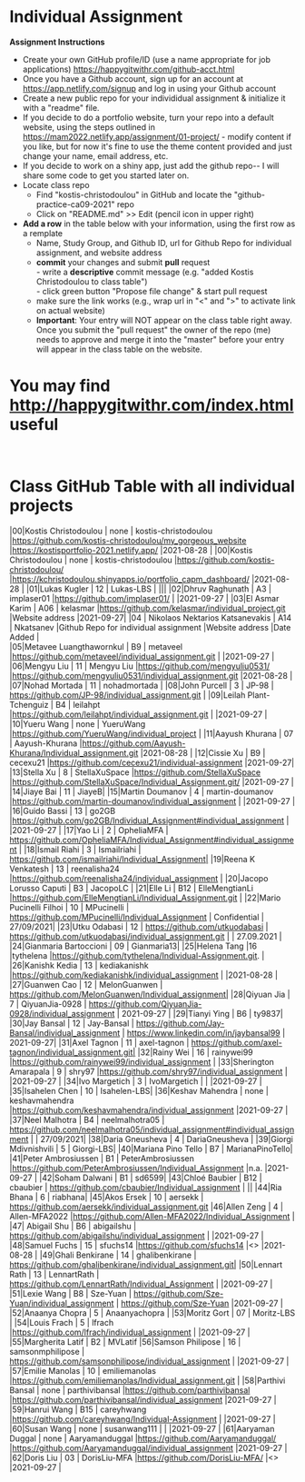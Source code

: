 # Individual Assignment

**Assignment Instructions**

- Create your own GitHub profile/ID (use a name appropriate for job applications) <https://happygitwithr.com/github-acct.html>
- Once you have a Github account, sign up for an account at <https://app.netlify.com/signup> and log in using your Github account
- Create a new public repo for your individidual assignment & initialize it with a "readme" file.
- If you decide to do a portfolio website, turn your repo into a default website, using the steps outlined in <https://mam2022.netlify.app/assignment/01-project/>
       - modify content if you like, but for now it's fine to use the theme content provided and just change your name, email address, etc.
- If you decide to work on a shiny app, just add the github repo-- I will share some code to get you started later on.
- Locate class repo
    - Find "kostis-christodoulou" in GitHub and locate the "github-practice-ca09-2021" repo
    - Click on "README.md" >> Edit (pencil icon in upper right)
- **Add a row** in the table below with your information, using the first row as a remplate
    - Name, Study Group, and Github ID, url for Github Repo for individual assignment, and  website address 
    - **commit** your changes and submit **pull** request   
            - write a **descriptive** commit message (e.g. "added Kostis Christodoulou to class table")  
            - click green button "Propose file change" & start pull request  
    - make sure the link works (e.g., wrap url in "<" and ">" to activate link on actual website)  
    - **Important**: Your entry will NOT appear on the class table right away.  Once you submit the "pull request" the owner of the repo (me) needs to approve and merge it into the "master" before your entry will appear in the class table on the website. 

# You may find <http://happygitwithr.com/index.html> useful
 
<br>

# Class GitHub Table with all individual projects

|00|Kostis Christodoulou   | none     | kostis-christodoulou |<https://github.com/kostis-christodoulou/my_gorgeous_website>   |<https://kostisportfolio-2021.netlify.app/>        |2021-08-28 |
|00|Kostis Christodoulou   | none     | kostis-christodoulou |<https://github.com/kostis-christodoulou/>   |<https://kchristodoulou.shinyapps.io/portfolio_capm_dashboard/>        |2021-08-28 |
|01|Lukas Kugler   | 12     | Lukas-LBS | |||
|02|Dhruv Raghunath   | A3     | implaser01 |<https://github.com/implaser01/>   |        |2021-09-27 |
|03|El Asmar Karim | A06 | kelasmar  |https://github.com/kelasmar/individual_project.git  |Website address              |2021-09-27|
|04 | Nikolaos Nektarios Katsanevakis | A14 | Nkatsanev            |Github Repo for individual assignment                      |Website address              |Date Added     |  
|05|Metavee Luangthawornkul   | B9     | metaveel |https://github.com/metaveel/individual_assignment.git  |      |2021-09-27 |
|06|Mengyu Liu   | 11    | Mengyu Liu |<https://github.com/mengyuliu0531/>   |<https://github.com/mengyuliu0531/individual_assignment.git>        |2021-08-28 |
|07|Nohad Mortada   | 11     | nohadmortada |
|08|John Purcell   | 3     | JP-98 | https://github.com/JP-98/individual_assignment.git |
|09|Leilah Plant-Tchenguiz   | B4     | leilahpt |<https://github.com/leilahpt/individual_assignment.git>   |        |2021-09-27 |
|10|Yueru Wang   | none     | YueruWang |<https://github.com/YueruWang/individual_project>   |
|11|Aayush Khurana   | 07   | Aayush-Khurana |https://github.com/Aayush-Khurana/Individual_assignment.git |2021-08-28 |
|12|Cissie Xu   | B9   | cecexu21 |<https://github.com/cecexu21/individual-assignment>   |2021-09-27|
|13|Stella Xu   | 8     | StellaXuSpace |<https://github.com/StellaXuSpace>   |<https://github.com/StellaXuSpace/Individual_Assignment.git/>        |2021-09-27 |
|14|Jiaye Bai   | 11     | JiayeB|
|15|Martin Doumanov   | 4     | martin-doumanov |<https://github.com/martin-doumanov/individual_assignment>   |        |2021-09-27 |
|16|Guido Bassi   | 13     | go2GB |https://github.com/go2GB/Individual_Assignment#individual_assignment   |          |2021-09-27 |
|17|Yao Li   | 2     | OpheliaMFA | <https://github.com/OpheliaMFA/Individual_Assignment#individual_assignment>   |
|18|Ismail Riahi   | 3    | Ismailriahi | https://github.com/ismailriahi/Individual_Assignment|
|19|Reena K Venkatesh   | 13     | reenalisha24 |<https://github.com/reenalisha24/individual_assignment>   |
|20|Jacopo Lorusso Caputi | B3 | JacopoLC |
|21|Elle Li   | B12     | ElleMengtianLi |<https://github.com/ElleMengtianLi/Individual_Assignment.git>   |
|22|Mario Pucinelli Filhoi   | 10     | MPucinelli | https://github.com/MPucinelli/Individual_Assignment | Confidential | 27/09/2021|
|23|Utku Odabasi   | 12     | <https://github.com/utkuodabasi> | <https://github.com/utkuodabasi/individual_assignment.git> |  | 27.09.2021 | 
|24|Gianmaria Bartoccioni  | 09     | Gianmaria13|
|25|Helena Tang    |16   |tythelena   |<https://github.com/tythelena/Individual-Assignment.git>. |
|26|Kanishk Kedia   | 13     | kediakanishk |https://github.com/kediakanishk/individual_assignment   |        |2021-08-28 |
|27|Guanwen Cao    | 12     | MelonGuanwen | https://github.com/MelonGuanwen/Individual_assignment|
|28|Qiyuan Jia   | 7     | QiyuanJia-0928 | <https://github.com/QiyuanJia-0928/individual_assignment> | 2021-09-27 |
|29|Tianyi Ying    | B6     | ty9837|
|30|Jay Bansal   | 12     | Jay-Bansal | https://github.com/Jay-Bansal/individual_assignment | https://www.linkedin.com/in/jaybansal99 | 2021-09-27|
|31|Axel Tagnon   | 11     | axel-tagnon | https://github.com/axel-tagnon/individual_assignment.git|
|32|Rainy Wei   | 16     | rainywei99 |<https://github.com/rainywei99/individual_assignment>   |
|33|Sherington Amarapala   | 9     | shry97 |<https://github.com/shry97/individual_assignment>   |       |2021-09-27 |
|34|Ivo Margetich   | 3     | IvoMargetich |   |       |2021-09-27 |
|35|Isahelen Chen   | 10     | Isahelen-LBS|
|36|Keshav Mahendra   | none     | keshavmahendra |<https://github.com/keshavmahendra/individual_assignment>        |2021-09-27 |
|37|Neel Malhotra   | B4     | neelmalhotra05 | https://github.com/neelmalhotra05/individual_assignment#individual_assignment |  | 27/09/2021|
|38|Daria Gneusheva   | 4     | DariaGneusheva |
|39|Giorgi Mdivnishvili   | 5     | Giorgi-LBS|
|40|Mariana Pino Tello   | B7     | MarianaPinoTello|
|41|Peter Ambrosiussen  | B1     | PeterAmbrosiussen |https://github.com/PeterAmbrosiussen/Individual_Assignment   |n.a.        |2021-09-27 |
|42|Soham Dalwani   | B1     | sd6599|
|43|Chloé Baubier   | B12     | cbaubier | https://github.com/cbaubier/Individual_assignment | ||
|44|Ria Bhana   | 6     | riabhana|
|45|Akos Ersek     | 10     | aersekk | https://github.com/aersekk/individual_assignment.git
|46|Allen Zeng   | 4     | Allen-MFA2022 |<https://github.com/Allen-MFA2022/Individual_Assignment>   |
|47| Abigail Shu   | B6     | abigailshu | <https://github.com/abigailshu/individual_assignment> | |2021-09-27 |
|48|Samuel Fuchs   | 15     | sfuchs14 |<https://github.com/sfuchs14>   |<>        |2021-08-28 |
|49|Ghali Benkirane   | 14     | ghalibenkirane | https://github.com/ghalibenkirane/individual_assignment.git|
|50|Lennart Rath   | 13     | LennartRath | https://github.com/LennartRath/Individual_Assignment  |     |2021-09-27 |
|51|Lexie Wang   | B8   | Sze-Yuan | <https://github.com/Sze-Yuan/individual_assignment>   | <https://github.com/Sze-Yuan>     |2021-09-27 |
|52|Anaanya Chopra  | 5    | Anaanyachopra |
|53|Moritz Gort   | 07     | Moritz-LBS |
|54|Louis Frach   | 5     | lfrach |https://github.com/lfrach/individual_assignment   |        |2021-09-27 |
|55|Margherita Latif   | B2     | MVLatif
|56|Samson Philipose   | 16     | samsonmphilipose | <https://github.com/samsonphilipose/individual_assignment>   |<none yet>        |2021-09-27 |
|57|Emilie Manolas   | 10     | emiliemanolas |https://github.com/emiliemanolas/Individual_assignment.git  | 
|58|Parthivi Bansal   | none     | parthivibansal |<https://github.com/parthivibansal>   |<https://github.com/parthivibansal/individual_assignment>        |2021-09-27 |
|59|Hanrui Wang   | B15     | careyhwang |<https://github.com/careyhwang/Individual-Assignment>   |        |2021-09-27 |
|60|Susan Wang   | none     | susanwang111 |  |     |2021-09-27 |
|61|Aaryaman Duggal   | none     | Aaryamanduggal |<https://github.com/Aaryamanduggal/>   |<https://github.com/Aaryamanduggal/individual_assignment>        |2021-09-27 |
|62|Doris Liu   | 03     | DorisLiu-MFA |<https://github.com/DorisLiu-MFA/>   |<>        |2021-09-27 |


